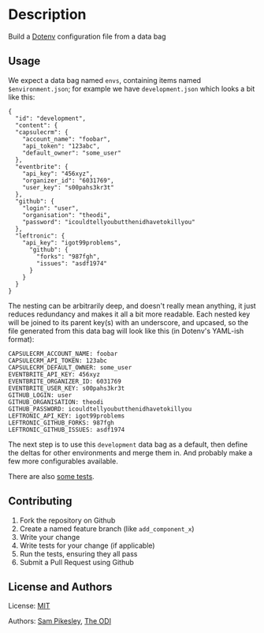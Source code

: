 Description
===========

Build a [Dotenv](https://github.com/bkeepers/dotenv) configuration file from a data bag

Usage
-----

We expect a data bag named `envs`, containing items named `$environment.json`; for example we have `development.json` which looks a bit like this:

    {
      "id": "development",
      "content": {
      "capsulecrm": {
        "account_name": "foobar",
        "api_token": "123abc",
        "default_owner": "some_user"
      },
      "eventbrite": {
        "api_key": "456xyz",
        "organizer_id": "6031769",
        "user_key": "s00pahs3kr3t"
      },
      "github": {
        "login": "user",
        "organisation": "theodi",
        "password": "icouldtellyoubutthenidhavetokillyou"
      },
      "leftronic": {
        "api_key": "igot99problems",
          "github": {
            "forks": "987fgh",
            "issues": "asdf1974"
          }
        }
      }
    }

The nesting can be arbitrarily deep, and doesn't really mean anything, it just reduces redundancy and makes it all a bit more readable. Each nested key will be joined to its parent key(s) with an underscore, and upcased, so the file generated from this data bag will look like this (in Dotenv's YAML-ish format):

    CAPSULECRM_ACCOUNT_NAME: foobar
    CAPSULECRM_API_TOKEN: 123abc
    CAPSULECRM_DEFAULT_OWNER: some_user
    EVENTBRITE_API_KEY: 456xyz
    EVENTBRITE_ORGANIZER_ID: 6031769
    EVENTBRITE_USER_KEY: s00pahs3kr3t
    GITHUB_LOGIN: user
    GITHUB_ORGANISATION: theodi
    GITHUB_PASSWORD: icouldtellyoubutthenidhavetokillyou
    LEFTRONIC_API_KEY: igot99problems
    LEFTRONIC_GITHUB_FORKS: 987fgh
    LEFTRONIC_GITHUB_ISSUES: asdf1974

The next step is to use this `development` data bag as a default, then define the deltas for other environments and merge them in. And probably make a few more configurables available.

There are also [some tests](https://github.com/theodi/cuke-chef/blob/feature-shared-env-thing/features/envcookbook/envcookbook.feature).

Contributing
------------

1. Fork the repository on Github
2. Create a named feature branch (like `add_component_x`)
3. Write your change
4. Write tests for your change (if applicable)
5. Run the tests, ensuring they all pass
6. Submit a Pull Request using Github

License and Authors
-------------------

License: [MIT](http://opensource.org/licenses/MIT)

Authors: [Sam Pikesley](http://twitter.com/pikesley), [The ODI](http://twitter.com/theoditech)
